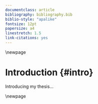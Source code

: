 ```yaml
---
documentclass: article
bibliography: bibliography.bib
biblio-style: "apalike"
fontsize: 12pt
papersize: a4
linestretch: 1.5
link-citations: yes
---
```


\newpage

# Introduction {#intro}



Introducing my thesis...

\newpage
